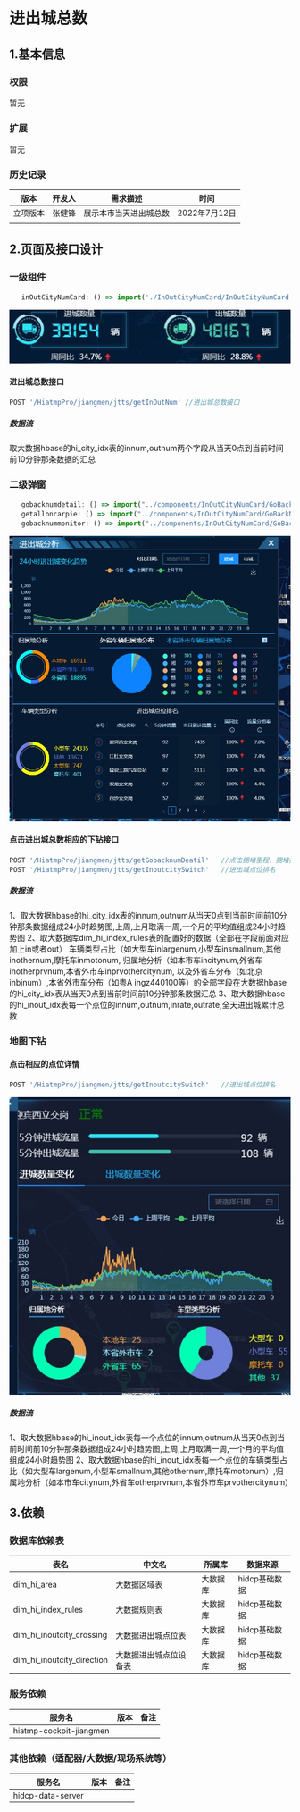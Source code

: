 # 进出城总数

## 1.基本信息

### 权限

暂无

### 扩展

暂无

### 历史记录

| 版本     | 开发人 | 需求描述               | 时间          |
| -------- | ------ | ---------------------- | ------------- |
| 立项版本 | 张健锋 | 展示本市当天进出城总数 | 2022年7月12日 |
|          |        |                        |               |

## 2.页面及接口设计

### 一级组件

```javascript
   inOutCityNumCard: () => import('./InOutCityNumCard/InOutCityNumCard'),
```

![16575218703.JPG](assets\16575218703.png)

#### 进出城总数接口

```javascript
POST '/HiatmpPro/jiangmen/jtts/getInOutNum' //进出城总数接口
```

##### 数据流

取大数据hbase的hi_city_idx表的innum,outnum两个字段从当天0点到当前时间前10分钟那条数据的汇总

### 二级弹窗

```javascript
   gobacknumdetail: () => import("../components/InOutCityNumCard/GoBackNumDetail/GoBackNumDetail"),进出城总数弹窗
   getalloncarpie: () => import("../components/InOutCityNumCard/GoBackNumDetail/GetAllOnCarPie"),进出城外省车分布和本省外市车分布弹窗
   gobacknummonitor: () => import("../components/InOutCityNumCard/GoBackNumDetail/GoBackNumMonitor"),进出城地图点位弹窗
```

![16575218803.JPG](assets\16575218803.png)

#### 点击进出城总数相应的下钻接口

```javascript
POST '/HiatmpPro/jiangmen/jtts/getGobacknumDeatil'   //点击拥堵里程，拥堵指数，平均速度相应的下钻接口
POST '/HiatmpPro/jiangmen/jtts/getInoutcitySwitch'   //进出城点位排名
```

##### 数据流

1、取大数据hbase的hi_city_idx表的innum,outnum从当天0点到当前时间前10分钟那条数据组成24小时趋势图,上周,上月取满一周,一个月的平均值组成24小时趋势图
2、取大数据库dim_hi_index_rules表的配置好的数据（全部在字段前面对应加上in或者out）
车辆类型占比（如大型车inlargenum,小型车insmallnum,其他inothernum,摩托车inmotonum,
归属地分析（如本市车incitynum,外省车inotherprvnum,本省外市车inprvothercitynum,
以及外省车分布（如北京inbjnum）,本省外市车分布（如粤A ingz440100等）的全部字段在大数据hbase的hi_city_idx表从当天0点到当前时间前10分钟那条数据汇总
3、取大数据hbase的hi_inout_idx表每一个点位的innum,outnum,inrate,outrate,全天进出城累计总数


### 地图下钻

#### 点击相应的点位详情

```javascript
POST '/HiatmpPro/jiangmen/jtts/getInoutcitySwitch'   //进出城点位排名
```

![16575218804.JPG](assets\16575218804.png)

##### 数据流

1、取大数据hbase的hi_inout_idx表每一个点位的innum,outnum从当天0点到当前时间前10分钟那条数据组成24小时趋势图,上周,上月取满一周,一个月的平均值组成24小时趋势图
2、取大数据hbase的hi_inout_idx表每一个点位的车辆类型占比（如大型车largenum,小型车smallnum,其他othernum,摩托车motonum）,归属地分析（如本市车citynum,外省车otherprvnum,本省外市车prvothercitynum）

## 3.依赖

### 数据库依赖表

| 表名                          | 中文名                 | 所属库   | 数据来源      |
| ----------------------------- | ---------------------  | -------- | ------------- |
| dim_hi_area                   | 大数据区域表           | 大数据库 | hidcp基础数据 |
| dim_hi_index_rules            | 大数据规则表           | 大数据库 | hidcp基础数据 |
| dim_hi_inoutcity_crossing     | 大数据进出城点位表     | 大数据库 | hidcp基础数据 |
| dim_hi_inoutcity_direction    | 大数据进出城点位设备表 | 大数据库 | hidcp基础数据 |

### 服务依赖

| 服务名                  | 版本 | 备注 |
| ----------------------- | ---- | ---- |
| hiatmp-cockpit-jiangmen |      |      |

### 其他依赖（适配器/大数据/现场系统等）

| 服务名              | 版本 | 备注 |
| ------------------- | ---- | ---- |
| hidcp-data-server   |      |      |